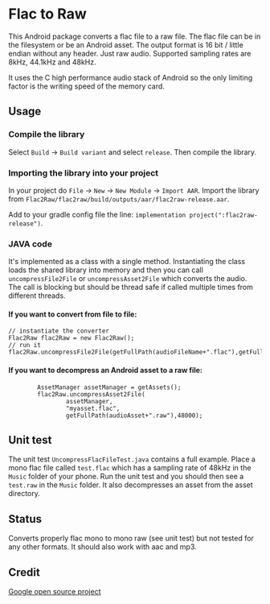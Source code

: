 # Flac to Raw

This Android package converts a flac file to a raw file. The flac file can be in the filesystem or be an Android asset.
The output format is 16 bit / little
endian without any header. Just raw audio. Supported sampling rates are 8kHz, 44.1kHz and 48kHz.

It uses the C high performance audio stack of Android so the only limiting factor is the writing
speed of the memory card.

## Usage

### Compile the library

Select `Build` -> `Build variant` and select `release`. Then compile the library.

### Importing the library into your project

In your project do `File` -> `New` -> `New Module` -> `Import AAR`. Import the library from
`Flac2Raw/flac2raw/build/outputs/aar/flac2raw-release.aar`.

Add to your gradle config file the line: `implementation project(":flac2raw-release")`.

### JAVA code

It's implemented as a class with a single method. Instantiating the class loads the
shared library into memory and then you can call `uncompressFile2File` or `uncompressAsset2File` which converts the
audio. The call is blocking but should be thread safe if called multiple times from different threads.

#### If you want to convert from file to file:
```
// instantiate the converter
Flac2Raw flac2Raw = new Flac2Raw();
// run it
flac2Raw.uncompressFile2File(getFullPath(audioFileName+".flac"),getFullPath(audioFileName+".raw"),48000);
```

#### If you want to decompress an Android asset to a raw file:
```
        AssetManager assetManager = getAssets();
        flac2Raw.uncompressAsset2File(
                assetManager,
                "myasset.flac",
                getFullPath(audioAsset+".raw"),48000);
```



## Unit test
The unit test `UncompressFlacFileTest.java` contains a full example. 
Place a mono flac file called `test.flac` which has a sampling rate of 48kHz in the
`Music` folder of your phone. Run the unit test and you should then see a `test.raw`
in the `Music` folder. It also decompresses an asset from the asset directory.

## Status

Converts properly flac mono to mono raw (see unit test) but not tested for any other formats. It should also work
with aac and mp3.

## Credit
[Google open source project](https://android.googlesource.com/platform/frameworks/wilhelm/+/master/tests/examples/slesTestDecodeToBuffQueue.cpp)
